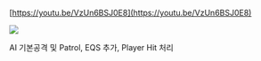 [https://youtu.be/VzUn6BSJ0E8](https://youtu.be/VzUn6BSJ0E8)﻿

![](https://scrap.kakaocdn.net/dn/6sEJZ/hyUdRHbL6A/uHrmEqeXGSQh1B1TJ2AFDK/img.jpg?width=1152&height=720&face=0_0_1152_720,https://scrap.kakaocdn.net/dn/cKHzqx/hyUdQhdjfp/TwDknBF3S4vTWSXJ7XZ4z1/img.jpg?width=1152&height=720&face=0_0_1152_720)

AI 기본공격 및 Patrol, EQS 추가, Player Hit 처리